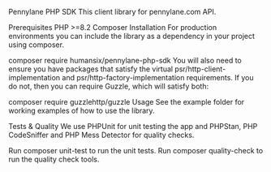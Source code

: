 Pennylane PHP SDK
This client library for pennylane.com API.

Prerequisites
PHP >=8.2
Composer
Installation
For production environments you can include the library as a dependency in your project using composer.

composer require humansix/pennylane-php-sdk
You will also need to ensure you have packages that satisfy the virtual psr/http-client-implementation and psr/http-factory-implementation requirements. If you do not, then you can require Guzzle, which will satisfy both:

composer require guzzlehttp/guzzle
Usage
See the example folder for working examples of how to use the library.

Tests & Quality
We use PHPUnit for unit testing the app and PHPStan, PHP CodeSniffer and PHP Mess Detector for quality checks.

Run composer unit-test to run the unit tests.
Run composer quality-check to run the quality check tools.